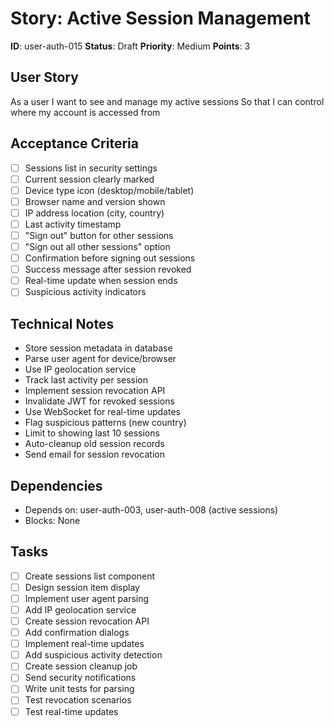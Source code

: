 # Story: Active Session Management

**ID**: user-auth-015
**Status**: Draft
**Priority**: Medium
**Points**: 3

## User Story
As a user
I want to see and manage my active sessions
So that I can control where my account is accessed from

## Acceptance Criteria
- [ ] Sessions list in security settings
- [ ] Current session clearly marked
- [ ] Device type icon (desktop/mobile/tablet)
- [ ] Browser name and version shown
- [ ] IP address location (city, country)
- [ ] Last activity timestamp
- [ ] "Sign out" button for other sessions
- [ ] "Sign out all other sessions" option
- [ ] Confirmation before signing out sessions
- [ ] Success message after session revoked
- [ ] Real-time update when session ends
- [ ] Suspicious activity indicators

## Technical Notes
- Store session metadata in database
- Parse user agent for device/browser
- Use IP geolocation service
- Track last activity per session
- Implement session revocation API
- Invalidate JWT for revoked sessions
- Use WebSocket for real-time updates
- Flag suspicious patterns (new country)
- Limit to showing last 10 sessions
- Auto-cleanup old session records
- Send email for session revocation

## Dependencies
- Depends on: user-auth-003, user-auth-008 (active sessions)
- Blocks: None

## Tasks
- [ ] Create sessions list component
- [ ] Design session item display
- [ ] Implement user agent parsing
- [ ] Add IP geolocation service
- [ ] Create session revocation API
- [ ] Add confirmation dialogs
- [ ] Implement real-time updates
- [ ] Add suspicious activity detection
- [ ] Create session cleanup job
- [ ] Send security notifications
- [ ] Write unit tests for parsing
- [ ] Test revocation scenarios
- [ ] Test real-time updates